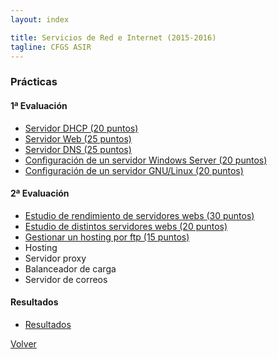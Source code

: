 ```yaml
---
layout: index

title: Servicios de Red e Internet (2015-2016)
tagline: CFGS ASIR
---
```


### Prácticas

#### 1ª Evaluación

* [Servidor DHCP (20 puntos)](dhcp)
* [Servidor Web (25 puntos)](web)
* [Servidor DNS (25 puntos)](dns)
* [Configuración de un servidor Windows Server (20 puntos)](wserver)
* [Configuración de un servidor GNU/Linux (20 puntos)](slinux)


#### 2ª Evaluación

* [Estudio de rendimiento de servidores webs (30 puntos)](rendimiento)
* [Estudio de distintos servidores webs (20 puntos)](webservers)
* [Gestionar un hosting por ftp (15 puntos)](ftp)
* Hosting
* Servidor proxy
* Balanceador de carga
* Servidor de correos

#### Resultados

* [Resultados](https://docs.google.com/spreadsheets/d/1givlUhCq7JFoGeU6_wqAmxR1rflYt2UtwaKzjEglVfc/pubhtml#)

[Volver](http://josedom24.github.io/mod/)
